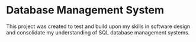 # Database Management System
This project was created to test and build upon my skills in software design and consolidate my understanding of SQL database management systems.
